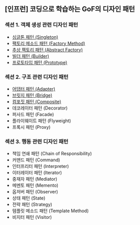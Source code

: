 ## [인프런] 코딩으로 학습하는 GoF의 디자인 패턴

### 섹션 1. 객체 생성 관련 디자인 패턴

- <a href="md/_01_creational_patterns/01.Singleton.md">싱글톤 패턴 (Singleton)</a>
- <a href="md/_01_creational_patterns/02.Factory Method.md">팩토리 메소드 패턴 (Factory Method)</a>
- <a href="md/_01_creational_patterns/03.Abstract Factory.md">추상 팩토리 패턴 (Abstract Factory)</a>
- <a href="md/_01_creational_patterns/04.Builder.md">빌더 패턴 (Builder)</a>
- <a href="md/_01_creational_patterns/05.Prototype.md">프로토타입 패턴 (Prototype)</a>

### 섹션 2. 구조 관련 디자인 패턴

- <a href="md/_02_structural_patterns/06.Adapter.md">어댑터 패턴 (Adapter)</a>
- <a href="md/_02_structural_patterns/07.Bridge.md">브릿지 패턴 (Bridge)</a>
- <a href="md/_02_structural_patterns/08.Composite.md">컴포짓 패턴 (Composite)</a>
- 데코레이터 패턴 (Decorator)
- 퍼사드 패턴 (Facade)
- 플라이웨이트 패턴 (Flyweight)
- 프록시 패턴 (Proxy)

### 섹션 3. 행동 관련 디자인 패턴

- 책임 연쇄 패턴 (Chain of Responsibility)
- 커맨드 패턴 (Command)
- 인터프리터 패턴 (Interpreter)
- 이터레이터 패턴 (Iterator)
- 중재자 패턴 (Mediator)
- 메멘토 패턴 (Memento)
- 옵저버 패턴 (Observer)
- 상태 패턴 (State)
- 전략 패턴 (Strategy)
- 템플릿 메소드 패턴 (Template Method)
- 비지터 패턴 (Visitor)
